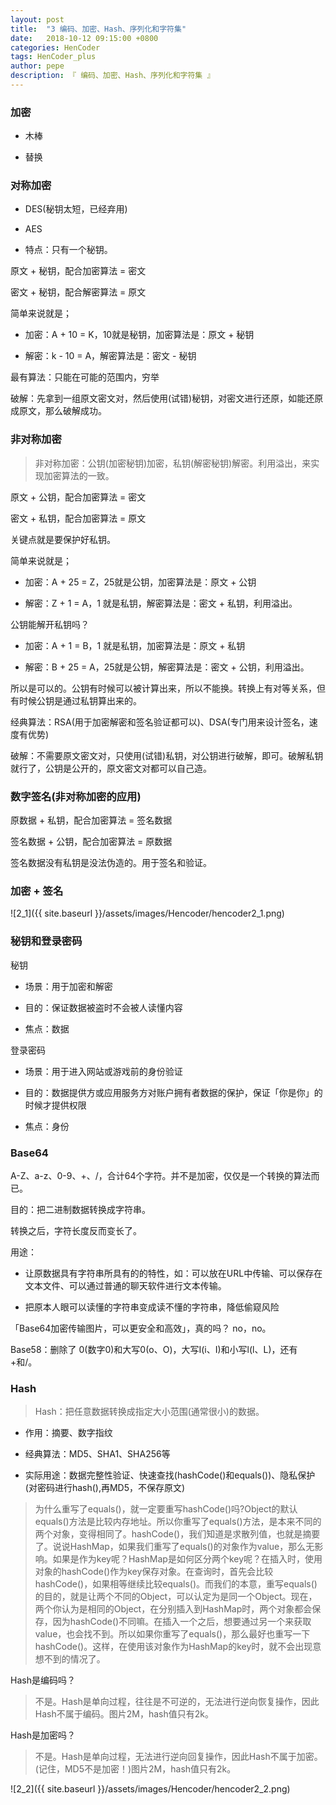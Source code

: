 ```yaml
---
layout: post
title:  "3 编码、加密、Hash、序列化和字符集"
date:   2018-10-12 09:15:00 +0800
categories: HenCoder
tags: HenCoder_plus
author: pepe
description: 『 编码、加密、Hash、序列化和字符集 』
---
```


### 加密

* 木棒

* 替换

### 对称加密

* DES(秘钥太短，已经弃用)

* AES

* 特点：只有一个秘钥。

原文 + 秘钥，配合加密算法 = 密文

密文 + 秘钥，配合解密算法 = 原文

简单来说就是；

* 加密：A + 10 = K，10就是秘钥，加密算法是：原文 + 秘钥

* 解密：k - 10 = A，解密算法是：密文 - 秘钥


最有算法：只能在可能的范围内，穷举

破解：先拿到一组原文密文对，然后使用(试错)秘钥，对密文进行还原，如能还原成原文，那么破解成功。

### 非对称加密

> 非对称加密：公钥(加密秘钥)加密，私钥(解密秘钥)解密。利用溢出，来实现加密算法的一致。

原文 + 公钥，配合加密算法 = 密文

密文 + 私钥，配合加密算法 = 原文

关键点就是要保护好私钥。

简单来说就是；

* 加密：A + 25 = Z，25就是公钥，加密算法是：原文 + 公钥

* 解密：Z + 1  = A，1 就是私钥，解密算法是：密文 + 私钥，利用溢出。

公钥能解开私钥吗？

* 加密：A + 1  = B，1 就是私钥，加密算法是：原文 + 私钥

* 解密：B + 25 = A，25就是公钥，解密算法是：密文 + 公钥，利用溢出。

所以是可以的。公钥有时候可以被计算出来，所以不能换。转换上有对等关系，但有时候公钥是通过私钥算出来的。

经典算法：RSA(用于加密解密和签名验证都可以)、DSA(专门用来设计签名，速度有优势)

破解：不需要原文密文对，只使用(试错)私钥，对公钥进行破解，即可。破解私钥就行了，公钥是公开的，原文密文对都可以自己造。

### 数字签名(非对称加密的应用)

原数据   + 私钥，配合加密算法 = 签名数据

签名数据 + 公钥，配合加密算法 = 原数据

签名数据没有私钥是没法伪造的。用于签名和验证。

### 加密 + 签名

![2_1]({{ site.baseurl }}/assets/images/Hencoder/hencoder2_1.png)

### 秘钥和登录密码

秘钥

* 场景：用于加密和解密

* 目的：保证数据被盗时不会被人读懂内容

* 焦点：数据

登录密码

* 场景：用于进入网站或游戏前的身份验证

* 目的：数据提供方或应用服务方对账户拥有者数据的保护，保证「你是你」的时候才提供权限

* 焦点：身份

### Base64

A-Z、a-z、0-9、+、/，合计64个字符。并不是加密，仅仅是一个转换的算法而已。

目的：把二进制数据转换成字符串。

转换之后，字符长度反而变长了。

用途：

* 让原数据具有字符串所具有的的特性，如：可以放在URL中传输、可以保存在文本文件、可以通过普通的聊天软件进行文本传输。

* 把原本人眼可以读懂的字符串变成读不懂的字符串，降低偷窥风险

「Base64加密传输图片，可以更安全和高效」，真的吗？
no，no。

Base58：删除了 0(数字0)和大写0(o、O)，大写I(i、I)和小写l(l、L)，还有 +和/。

### Hash

> Hash：把任意数据转换成指定大小范围(通常很小)的数据。

* 作用：摘要、数字指纹

* 经典算法：MD5、SHA1、SHA256等

* 实际用途：数据完整性验证、快速查找(hashCode()和equals())、隐私保护(对密码进行hash(),再MD5，不保存原文)

> 为什么重写了equals()，就一定要重写hashCode()吗?Object的默认equals()方法是比较内存地址。所以你重写了equals()方法，是本来不同的两个对象，变得相同了。hashCode()，我们知道是求散列值，也就是摘要了。说说HashMap，如果我们重写了equals()的对象作为value，那么无影响。如果是作为key呢？HashMap是如何区分两个key呢？在插入时，使用对象的hashCode()作为key保存对象。在查询时，首先会比较hashCode()，如果相等继续比较equals()。而我们的本意，重写equals()的目的，就是让两个不同的Object，可以认定为是同一个Object。现在，两个你认为是相同的Object，在分别插入到HashMap时，两个对象都会保存，因为hashCode()不同嘛。在插入一个之后，想要通过另一个来获取value，也会找不到。所以如果你重写了equals()，那么最好也重写一下hashCode()。这样，在使用该对象作为HashMap的key时，就不会出现意想不到的情况了。

Hash是编码吗？

> 不是。Hash是单向过程，往往是不可逆的，无法进行逆向恢复操作，因此Hash不属于编码。图片2M，hash值只有2k。

Hash是加密吗？

> 不是。Hash是单向过程，无法进行逆向回复操作，因此Hash不属于加密。(记住，MD5不是加密！)图片2M，hash值只有2k。

![2_2]({{ site.baseurl }}/assets/images/Hencoder/hencoder2_2.png)